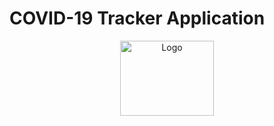 # COVID-19 Tracker Application

<p align="center">
  <a href="https://github.com/HarshCasper/COVID-Tracker">
    <img src="https://s3.xopic.de/openwho-public/channels/7fSc4JEBeO9H0P4b8d1Cfq/logo_v1.png" alt="Logo" width="150" height="120">
  </a>
